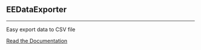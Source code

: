 EEDataExporter
-------------
-------------

Easy export data to CSV file

[Read the Documentation](https://github.com/EE/DataExporter/blob/master/Resources/doc/index.md)